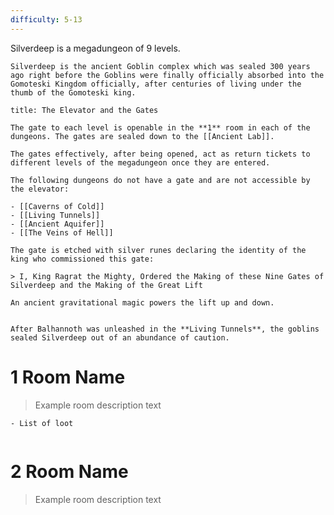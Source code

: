 ```yaml
---
difficulty: 5-13
---
```


Silverdeep is a megadungeon of 9 levels. 
```ad-history
Silverdeep is the ancient Goblin complex which was sealed 300 years ago right before the Goblins were finally officially absorbed into the Gomoteski Kingdom officially, after centuries of living under the thumb of the Gomoteski king. 

```

```ad-note
title: The Elevator and the Gates

The gate to each level is openable in the **1** room in each of the dungeons. The gates are sealed down to the [[Ancient Lab]].

The gates effectively, after being opened, act as return tickets to different levels of the megadungeon once they are entered.

The following dungeons do not have a gate and are not accessible by the elevator: 

- [[Caverns of Cold]]
- [[Living Tunnels]]
- [[Ancient Aquifer]]
- [[The Veins of Hell]]

The gate is etched with silver runes declaring the identity of the king who commissioned this gate: 

> I, King Ragrat the Mighty, Ordered the Making of these Nine Gates of Silverdeep and the Making of the Great Lift

An ancient gravitational magic powers the lift up and down.


```


```ad-Secrets
After Balhannoth was unleashed in the **Living Tunnels**, the goblins sealed Silverdeep out of an abundance of caution. 
```


# 1 Room Name
> Example room description text

```ad-loot
- List of loot


```

# 2 Room Name
> Example room description text